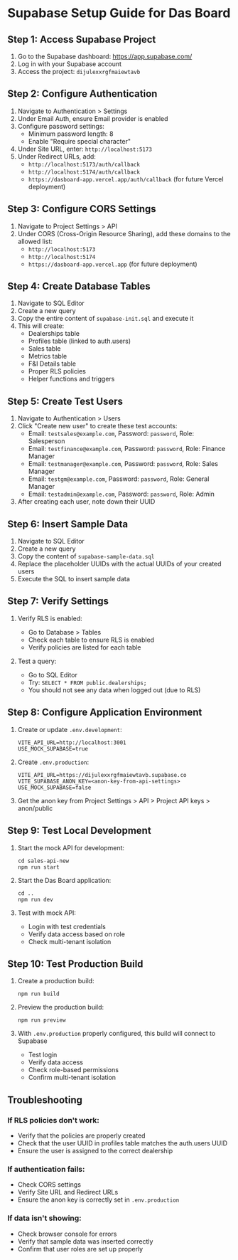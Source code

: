 # Supabase Setup Guide for Das Board

## Step 1: Access Supabase Project

1. Go to the Supabase dashboard: https://app.supabase.com/
2. Log in with your Supabase account
3. Access the project: `dijulexxrgfmaiewtavb`

## Step 2: Configure Authentication

1. Navigate to Authentication > Settings
2. Under Email Auth, ensure Email provider is enabled
3. Configure password settings:
   - Minimum password length: 8
   - Enable "Require special character"
4. Under Site URL, enter: `http://localhost:5173`
5. Under Redirect URLs, add:
   - `http://localhost:5173/auth/callback`
   - `http://localhost:5174/auth/callback`
   - `https://dasboard-app.vercel.app/auth/callback` (for future Vercel deployment)

## Step 3: Configure CORS Settings

1. Navigate to Project Settings > API
2. Under CORS (Cross-Origin Resource Sharing), add these domains to the allowed list:
   - `http://localhost:5173`
   - `http://localhost:5174`
   - `https://dasboard-app.vercel.app` (for future deployment)

## Step 4: Create Database Tables

1. Navigate to SQL Editor
2. Create a new query
3. Copy the entire content of `supabase-init.sql` and execute it
4. This will create:
   - Dealerships table
   - Profiles table (linked to auth.users)
   - Sales table
   - Metrics table
   - F&I Details table
   - Proper RLS policies
   - Helper functions and triggers

## Step 5: Create Test Users

1. Navigate to Authentication > Users
2. Click "Create new user" to create these test accounts:
   - Email: `testsales@example.com`, Password: `password`, Role: Salesperson
   - Email: `testfinance@example.com`, Password: `password`, Role: Finance Manager
   - Email: `testmanager@example.com`, Password: `password`, Role: Sales Manager
   - Email: `testgm@example.com`, Password: `password`, Role: General Manager
   - Email: `testadmin@example.com`, Password: `password`, Role: Admin
3. After creating each user, note down their UUID

## Step 6: Insert Sample Data

1. Navigate to SQL Editor
2. Create a new query
3. Copy the content of `supabase-sample-data.sql`
4. Replace the placeholder UUIDs with the actual UUIDs of your created users
5. Execute the SQL to insert sample data

## Step 7: Verify Settings

1. Verify RLS is enabled:
   - Go to Database > Tables
   - Check each table to ensure RLS is enabled
   - Verify policies are listed for each table

2. Test a query:
   - Go to SQL Editor
   - Try: `SELECT * FROM public.dealerships;`
   - You should not see any data when logged out (due to RLS)

## Step 8: Configure Application Environment

1. Create or update `.env.development`:
   ```
   VITE_API_URL=http://localhost:3001
   USE_MOCK_SUPABASE=true
   ```

2. Create `.env.production`:
   ```
   VITE_API_URL=https://dijulexxrgfmaiewtavb.supabase.co
   VITE_SUPABASE_ANON_KEY=<anon-key-from-api-settings>
   USE_MOCK_SUPABASE=false
   ```

3. Get the anon key from Project Settings > API > Project API keys > anon/public

## Step 9: Test Local Development

1. Start the mock API for development:
   ```
   cd sales-api-new
   npm run start
   ```

2. Start the Das Board application:
   ```
   cd ..
   npm run dev
   ```

3. Test with mock API:
   - Login with test credentials
   - Verify data access based on role
   - Check multi-tenant isolation

## Step 10: Test Production Build

1. Create a production build:
   ```
   npm run build
   ```

2. Preview the production build:
   ```
   npm run preview
   ```

3. With `.env.production` properly configured, this build will connect to Supabase
   - Test login
   - Verify data access
   - Check role-based permissions
   - Confirm multi-tenant isolation

## Troubleshooting

### If RLS policies don't work:
- Verify that the policies are properly created
- Check that the user UUID in profiles table matches the auth.users UUID
- Ensure the user is assigned to the correct dealership

### If authentication fails:
- Check CORS settings
- Verify Site URL and Redirect URLs
- Ensure the anon key is correctly set in `.env.production`

### If data isn't showing:
- Check browser console for errors
- Verify that sample data was inserted correctly
- Confirm that user roles are set up properly 